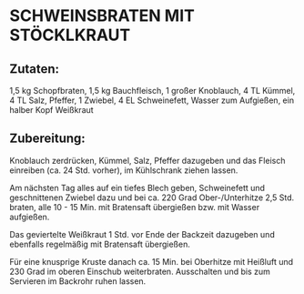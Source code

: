 # SCHWEINSBRATEN MIT STÖCKLKRAUT

## Zutaten:

1,5 kg Schopfbraten, 1,5 kg Bauchfleisch, 1 großer Knoblauch, 4 TL
Kümmel, 4 TL Salz, Pfeffer, 1 Zwiebel, 4 EL Schweinefett, Wasser zum
Aufgießen, ein halber Kopf Weißkraut

## Zubereitung:

Knoblauch zerdrücken, Kümmel, Salz, Pfeffer dazugeben und das Fleisch
einreiben (ca. 24 Std. vorher), im Kühlschrank ziehen lassen.

Am nächsten Tag alles auf ein tiefes Blech geben, Schweinefett und
geschnittenen Zwiebel dazu und bei ca. 220 Grad Ober-/Unterhitze 2,5
Std. braten, alle 10 - 15 Min. mit Bratensaft übergießen bzw. mit Wasser
aufgießen.

Das geviertelte Weißkraut 1 Std. vor Ende der Backzeit dazugeben und
ebenfalls regelmäßig mit Bratensaft übergießen.

Für eine knusprige Kruste danach ca. 15 Min. bei Oberhitze mit Heißluft
und 230 Grad im oberen Einschub weiterbraten. Ausschalten und bis zum
Servieren im Backrohr ruhen lassen.

